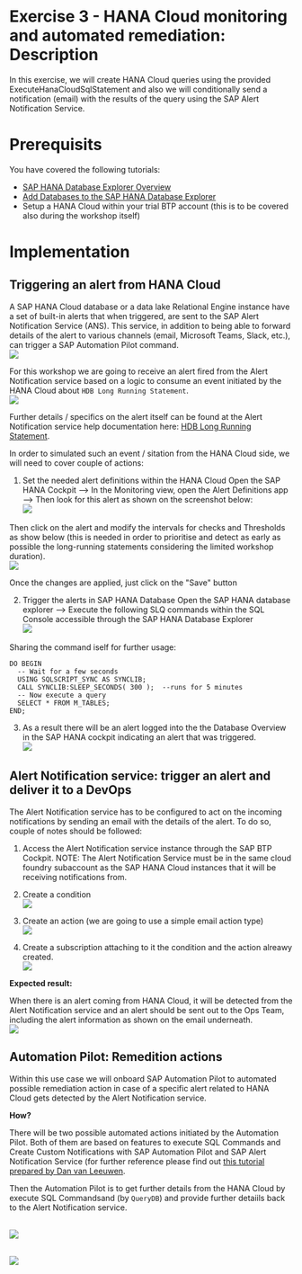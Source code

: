 # Exercise 3 - HANA Cloud monitoring and automated remediation:  Description

In this exercise, we will create HANA Cloud queries using the provided ExecuteHanaCloudSqlStatement and also we will conditionally send a notification (email) with the results of the query using the SAP Alert Notification Service. 

# Prerequisits
You have covered the following tutorials: 
- [SAP HANA Database Explorer Overview]([url](https://developers.sap.com/tutorials/hana-dbx-overview.html))
- [Add Databases to the SAP HANA Database Explorer]([url](https://developers.sap.com/tutorials/hana-dbx-connections.html))
- Setup a HANA Cloud within your trial BTP account (this is to be covered also during the workshop itself)

# Implementation

## Triggering an alert from HANA Cloud

A SAP HANA Cloud database or a data lake Relational Engine instance have a set of built-in alerts that when triggered, are sent to the SAP Alert Notification Service (ANS). This service, in addition to being able to forward details of the alert to various channels (email, Microsoft Teams, Slack, etc.), can trigger a SAP Automation Pilot command. 
<br>![](/exercises/ex2/images/02_01.png)

For this workshop we are going to receive an alert fired from the Alert Notification service based on a logic to consume an event initiated by the HANA Cloud about `HDB Long Running Statement`.
<br>![](/exercises/ex2/images/02_02.png)

Further details / specifics on the alert itself can be found at the Alert Notification service help documentation here: [HDB Long Running Statement](https://help.sap.com/docs/ALERT_NOTIFICATION/5967a369d4b74f7a9c2b91f5df8e6ab6/0bf53562d11548abb66a01444a25b070.html). 

In order to simulated such an event / sitation from the HANA Cloud side, we will need to cover couple of actions: 

1. Set the needed alert definitions within the HANA Cloud 
Open the SAP HANA Cockpit --> In the Monitoring view, open the Alert Definitions app -->  Then look for this alert as shown on the screenshot below: 
<br>![](/exercises/ex2/images/02_06.png)

Then click on the alert and modify the intervals for checks and Thresholds as show below (this is needed in order to prioritise and detect as early as possible the long-running statements considering the limited workshop duration). 
<br>![](/exercises/ex2/images/02_07.png)

Once the changes are applied, just click on the "Save" button

2. Trigger the alerts in SAP HANA Database 
Open the SAP HANA database explorer --> Execute the following SLQ commands within the SQL Console accessible through the SAP HANA Database Explorer
<br>![](/exercises/ex2/images/02_05.png)

Sharing the command iself for further usage: 
```
DO BEGIN
  -- Wait for a few seconds
  USING SQLSCRIPT_SYNC AS SYNCLIB;
  CALL SYNCLIB:SLEEP_SECONDS( 300 );  --runs for 5 minutes
  -- Now execute a query
  SELECT * FROM M_TABLES;
END;
```

3. As a result there will be an alert logged into the the Database Overview in the SAP HANA cockpit indicating an alert that was triggered. 
<br>![](/exercises/ex2/images/02_08.png)

## Alert Notification service: trigger an alert and deliver it to a DevOps 

The Alert Notification service has to be configured to act on the incoming notifications by sending an email with the details of the alert. To do so, couple of notes should be followed: 

1. Access the Alert Notification service instance through the SAP BTP Cockpit. 
NOTE: The Alert Notification Service must be in the same cloud foundry subaccount as the SAP HANA Cloud instances that it will be receiving notifications from.

2. Create a condition 
<br>![](/exercises/ex2/images/02_09.png)

3. Create an action (we are going to use a simple email action type) 
<br>![](/exercises/ex2/images/02_10.png)

4. Create a subscription attaching to it the condition and the action alreawy created. 
<br>![](/exercises/ex2/images/02_11.png)

**Expected result:**

When there is an alert coming from HANA Cloud, it will be detected from the Alert Notification service and an alert should be sent out to the Ops Team, including the alert information as shown on the email underneath. 
<br>![](/exercises/ex2/images/02_12.png)



## Automation Pilot: Remedition actions 

Within this use case we will onboard SAP Automation Pilot to automated possible remediation action in case of a specific alert related to HANA Cloud gets detected by the Alert Notification service. 

**How?**

There will be two possible automated actions initiated by the Automation Pilot. Both of them are based on features to execute SQL Commands and Create Custom Notifications with SAP Automation Pilot and SAP Alert Notification Service (for further reference please find out [this tutorial prepared by Dan van Leeuwen](https://developers.sap.com/tutorials/hana-cloud-alerts-custom.html). 


Then the Automation Pilot is to get further details from the HANA Cloud by execute SQL Commandsand (by `QueryDB`)  and provide further detaiils back to the Alert Notification service. 

<br>![](/exercises/ex2/images/02_03.png)

<br>![](/exercises/ex2/images/02_04.png)
